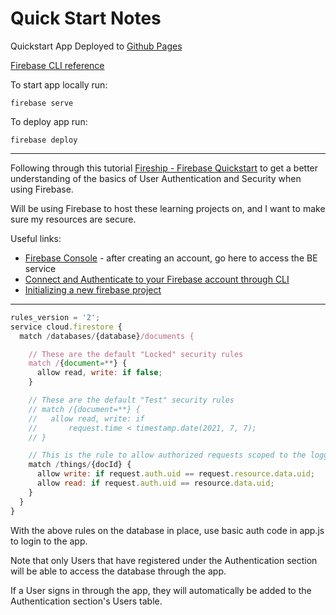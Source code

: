 # Quick Start Notes

Quickstart App Deployed to [Github Pages](https://makaliifernandez.com/firebase-quickstart-learning-app/)

[Firebase CLI reference](https://firebase.google.com/docs/cli)

To start app locally run:

```cli
firebase serve
```

To deploy app run:

```cli
firebase deploy
```

---

Following through this tutorial [Fireship - Firebase Quickstart](https://fireship.io/lessons/firebase-quickstart/) to get a better understanding of the basics of User Authentication and Security when using Firebase.

Will be using Firebase to host these learning projects on, and I want to make sure my resources are secure.

Useful links:

- [Firebase Console](https://console.firebase.google.com/u/0/) - after creating an account, go here to access the BE service
- [Connect and Authenticate to your Firebase account through CLI](https://firebase.google.com/docs/cli#sign-in-test-cli)
- [Initializing a new firebase project](https://firebase.google.com/docs/cli#initialize_a_firebase_project)

---

```js
rules_version = '2';
service cloud.firestore {
  match /databases/{database}/documents {

    // These are the default "Locked" security rules
    match /{document=**} {
      allow read, write: if false;
    }

    // These are the default "Test" security rules
    // match /{document=**} {
    //   allow read, write: if
    //       request.time < timestamp.date(2021, 7, 7);
    // }

    // This is the rule to allow authorized requests scoped to the logged in users data
    match /things/{docId} {
      allow write: if request.auth.uid == request.resource.data.uid;
      allow read: if request.auth.uid == resource.data.uid;
    }
  }
}
```

With the above rules on the database in place, use basic auth code in app.js to login to the app.

Note that only Users that have registered under the Authentication section will be able to access the database through the app.

If a User signs in through the app, they will automatically be added to the Authentication section's Users table.
